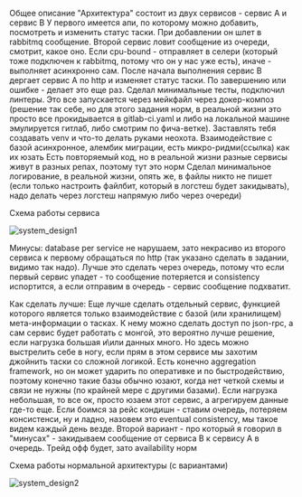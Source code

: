 Общее описание
"Архитектура" состоит из двух сервисов - сервис А и сервис В
У первого имеется апи, по которому можно добавить, посмотреть и изменить статус таски. При добавлении он шлет в rabbitmq сообщение.
Второй сервис ловит сообщение из очереди, смотрит, какое оно. Если cpu-bound - отправляет в селери (который тоже подключен к rabbitmq, потому что он у нас уже есть), иначе - выполняет асинхронно сам.
После начала выполнения сервис В дергает сервис А по http и изменяет статус таски. По завершению или ошибке - делает это еще раз.
Сделал минимальные тесты, подключил линтеры. Это все запускается через мейкфайл через докер-композ (решение так себе, но для этого задания норм, в реальной жизни это просто все прокидывается в gitlab-ci.yaml и либо на локальной машине эмулируется гитлаб, либо смотрим по фича-ветке). Заставлять тебя создавать venv и что-то делать руками неохота.
Взаимодействие с базой асинхронное, алембик миграции, есть микро-ридми(ссылка) как их юзать
Есть повторяемый код, но в реальной жизни разные сервисы живут в разных репах, поэтому тут это норм
Сделал минимальное логирование, в реальной жизни, опять же, в файлы никто не пишет (если только настроить файлбит, который в логстеш будет закидывать), надо делать через логстеш напрямую либо через очереди)


Схема работы сервиса

![system_design1](https://user-images.githubusercontent.com/17683944/156892225-26fbd867-3db3-4fc0-adfa-ee5dea1f3b51.png)



Минусы:
database per service не нарушаем, зато некрасиво из второго сервиса к первому обращаться по http (так указано сделать в задании, видимо так надо). Лучше это сделать через очередь, потому что если первый сервис упадет - то сообщение потеряется и consistency испортится, а если отправим в очередь - сервис сообщение подхватит.

Как сделать лучше:
Еще лучше сделать отдельный сервис, функцией которого является только взаимодействие с базой (или хранилищем) мета-информации о тасках. К нему можно сделать доступ по json-rpc, а сам сервис будет работать с монгой, это вероятно лучше решение, если нагрузка большая и\или данных много. Но здесь можно выстрелить себе в ногу, если прям в этом сервисе мы захотим джойнить таски со сложной логикой. Есть конечно aggregation framework, но он может ударить по оперативке и по быстродействию, поэтому конечно такие базы обычно юзают, когда нет четкой схемы и связи не нужны (по крайней мере с другими базами). Если нагрузка небольшая, то все ок, просто юзаем этот сервис, а агрегируем данные где-то еще. Если боимся за рейс кондишн - ставим очередь, потеряем консистенси, ну и ладно, назовем это eventual consistency, мы такое видем каждый день везде.
Второй вариант - про который я говорил в "минусах" - закидываем сообщение от сервиса В к сервису А в очередь. Трейд офф будет, зато availability норм

Схема работы нормальной архитектуры (с вариантами)

![system_design2](https://user-images.githubusercontent.com/17683944/156892232-de597c51-ffe8-451a-9ece-48afeecbf752.png)